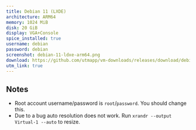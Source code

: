 ```yaml
---
title: Debian 11 (LXDE)
architecture: ARM64
memory: 1024 MiB
disk: 20 GiB
display: VGA+Console
spice_installed: true
username: debian
password: debian
screenshot: debian-11-ldxe-arm64.png
download: https://github.com/utmapp/vm-downloads/releases/download/debian-11.5/debian-11.5-ldxe-arm64-utm4.zip
utm_link: true
---
```

## Notes
* Root account username/password is `root`/`password`. You should change this.
* Due to a bug auto resolution does not work. Run `xrandr --output Virtual-1 --auto` to resize.
